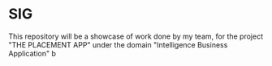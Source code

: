 # SIG
This repository will be a showcase of work done by my team, for the project "THE PLACEMENT APP" under the domain "Intelligence Business Application" b
